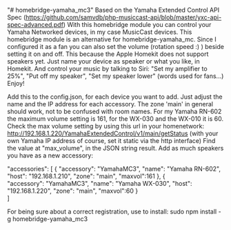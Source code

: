 ﻿"# homebridge-yamaha_mc3" 
Based on the Yamaha Extended Control API Spec (https://github.com/samvdb/php-musiccast-api/blob/master/yxc-api-spec-advanced.pdf)
With this homebridge module you can control your Yamaha Networked devices, in my case MusicCast devices. 
This homebridge module is an alternative for homebridge-yamaha_mc. Since I configured it as a fan you can also set the volume (rotation speed :) )
beside setting it on and off. This because the Apple Homekit does not support speakers yet. Just name your device as speaker or what you like, in Homekit.
And control your music by talking to Siri: "Set my amplifier to 25%", "Put off my speaker", "Set my speaker lower" (words used for fans...)
Enjoy!
 
Add this to the config.json, for each device you want to add. Just adjust the name and the IP address for each accessory. 
The zone 'main' in general should work, not to be confused with room names.
For my Yamaha RN-602 the maximum volume setting is 161, for the WX-030 and the WX-010 it is 60. 
Check the max volume setting by using this url in your homenetwork: http://192.168.1.220/YamahaExtendedControl/v1/main/getStatus (with your own Yamaha IP address of course, set it static via the http interface)
Find the value at "max_volume", in the JSON string result.
Add as much speakers you have as a new accessory:

"accessories": [
        {
          "accessory": "YamahaMC3",
          "name": "Yamaha RN-602",
          "host": "192.168.1.210",
          "zone": "main",
		  "maxvol":161
        },
        {         
          "accessory": "YamahaMC3",
          "name": "Yamaha WX-030",
          "host": "192.168.1.220",
          "zone": "main",
		  "maxvol":60
        }   
]

For being sure about a correct registration, use to install: sudo npm install -g homebridge-yamaha_mc3
